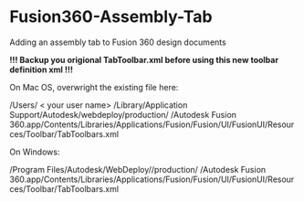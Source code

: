 # Fusion360-Assembly-Tab
Adding an assembly tab to Fusion 360 design documents

**!!! Backup you origional TabToolbar.xml before using this new toolbar definition xml !!!**

On Mac OS, overwright the existing file here:  

/Users/ < your user name> /Library/Application Support/Autodesk/webdeploy/production/ <Current deployment GUID> /Autodesk Fusion 360.app/Contents/Libraries/Applications/Fusion/Fusion/UI/FusionUI/Resources/Toolbar/TabToolbars.xml

On Windows:  

<your SSD disk> /Program Files/Autodesk/WebDeploy//production/ <Current deployment GUID> /Autodesk Fusion 360.app/Contents/Libraries/Applications/Fusion/Fusion/UI/FusionUI/Resources/Toolbar/TabToolbars.xml
